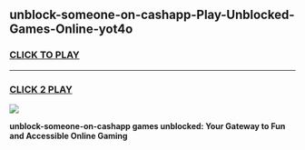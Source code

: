 
## unblock-someone-on-cashapp-Play-Unblocked-Games-Online-yot4o
<h3>
<a href="https://premium76.site?title=unblock-someone-on-cashapp&ref=25A">CLICK TO PLAY</a></h3>
<hr>

<h3>
<a href="https://premium76.site?title=unblock-someone-on-cashapp&ref=25A">CLICK 2 PLAY</a>
  
</h3>

<a href="https://premium76.site?title=unblock-someone-on-cashapp&ref=25A"><img src="https://clearcache.store/games.png"></a>


**unblock-someone-on-cashapp games unblocked: Your Gateway to Fun and Accessible Online Gaming**
